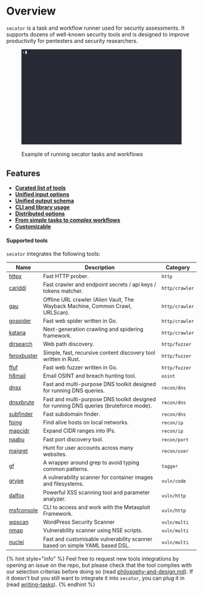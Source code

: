 # Overview

`secator` is a task and workflow runner used for security assessments. It supports dozens of well-known security tools and is designed to improve productivity for pentesters and security researchers.

<figure><img src=".gitbook/assets/short_demo (2) (1).gif" alt=""><figcaption><p>Example of running secator tasks and workflows</p></figcaption></figure>

## Features

* [**Curated list of tools**](in-depth/philosophy-and-design.md#curated-list-of-commands)
* [**Unified input options**](in-depth/philosophy-and-design.md#unified-input-options)
* [**Unified output schema**](in-depth/philosophy-and-design.md#unified-output-schema)
* [**CLI and library usage**](in-depth/philosophy-and-design.md#cli-and-library-usage)
* [**Distributed options**](in-depth/philosophy-and-design.md#distributed-options)
* [**From simple tasks to complex workflows**](in-depth/philosophy-and-design.md#from-simple-tasks-to-complex-workflows)
* [**Customizable**](in-depth/philosophy-and-design.md#customizable)

#### Supported tools

`secator` integrates the following tools:

| Name                                                          | Description                                                                            | Category       |
| ------------------------------------------------------------- | -------------------------------------------------------------------------------------- | -------------- |
| [httpx](https://github.com/projectdiscovery/httpx)            | Fast HTTP prober.                                                                      | `http`         |
| [cariddi](https://github.com/edoardottt/cariddi)              | Fast crawler and endpoint secrets / api keys / tokens matcher.                         | `http/crawler` |
| [gau](https://github.com/lc/gau)                              | Offline URL crawler (Alien Vault, The Wayback Machine, Common Crawl, URLScan).         | `http/crawler` |
| [gospider](https://github.com/jaeles-project/gospider)        | Fast web spider written in Go.                                                         | `http/crawler` |
| [katana](https://github.com/projectdiscovery/katana)          | Next-generation crawling and spidering framework.                                      | `http/crawler` |
| [dirsearch](https://github.com/maurosoria/dirsearch)          | Web path discovery.                                                                    | `http/fuzzer`  |
| [feroxbuster](https://github.com/epi052/feroxbuster)          | Simple, fast, recursive content discovery tool written in Rust.                        | `http/fuzzer`  |
| [ffuf](https://github.com/ffuf/ffuf)                          | Fast web fuzzer written in Go.                                                         | `http/fuzzer`  |
| [h8mail](https://github.com/khast3x/h8mail)                   | Email OSINT and breach hunting tool.                                                   | `osint`        |
| [dnsx](https://github.com/projectdiscovery/dnsx)              | Fast and multi-purpose DNS toolkit designed for running DNS queries.                   | `recon/dns`    |
| [dnsxbrute](https://github.com/projectdiscovery/dnsx)         | Fast and multi-purpose DNS toolkit designed for running DNS queries (bruteforce mode). | `recon/dns`    |
| [subfinder](https://github.com/projectdiscovery/subfinder)    | Fast subdomain finder.                                                                 | `recon/dns`    |
| [fping](https://fping.org/)                                   | Find alive hosts on local networks.                                                    | `recon/ip`     |
| [mapcidr](https://github.com/projectdiscovery/mapcidr)        | Expand CIDR ranges into IPs.                                                           | `recon/ip`     |
| [naabu](https://github.com/projectdiscovery/naabu)            | Fast port discovery tool.                                                              | `recon/port`   |
| [maigret](https://github.com/soxoj/maigret)                   | Hunt for user accounts across many websites.                                           | `recon/user`   |
| [gf](https://github.com/tomnomnom/gf)                         | A wrapper around grep to avoid typing common patterns.                                 | `tagger`       |
| [grype](https://github.com/anchore/grype)                     | A vulnerability scanner for container images and filesystems.                          | `vuln/code`    |
| [dalfox](https://github.com/hahwul/dalfox)                    | Powerful XSS scanning tool and parameter analyzer.                                     | `vuln/http`    |
| [msfconsole](https://docs.rapid7.com/metasploit/msf-overview) | CLI to access and work with the Metasploit Framework.                                  | `vuln/http`    |
| [wpscan](https://github.com/wpscanteam/wpscan)                | WordPress Security Scanner                                                             | `vuln/multi`   |
| [nmap](https://github.com/nmap/nmap)                          | Vulnerability scanner using NSE scripts.                                               | `vuln/multi`   |
| [nuclei](https://github.com/projectdiscovery/nuclei)          | Fast and customisable vulnerability scanner based on simple YAML based DSL.            | `vuln/multi`   |

{% hint style="info" %}
Feel free to request new tools integrations by opening an issue on the repo, but please check that the tool complies with our selection criterias before doing so (read [philosophy-and-design.md](in-depth/philosophy-and-design.md "mention")). If it doesn't but you still want to integrate it into `secator`, you can plug it in (read [writing-tasks](for-developers/writing-tasks/ "mention")).
{% endhint %}
